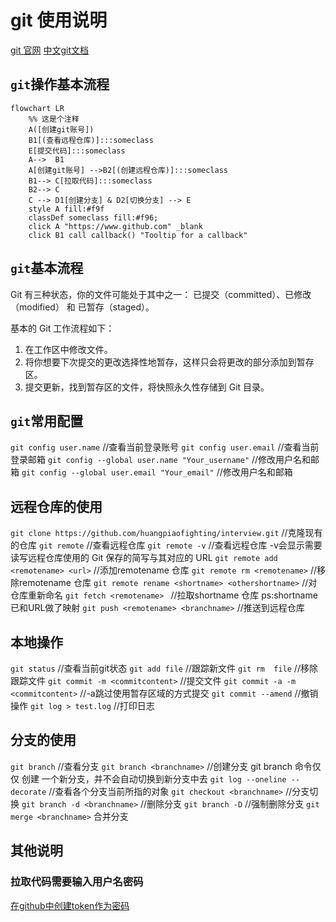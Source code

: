 # git 使用说明

[git 官网](https://git-scm.com/)
[中文git文档](https://git-scm.com/book/zh/v2)

## `git`操作基本流程

```mermaid
flowchart LR
    %% 这是个注释
    A([创建git账号]) 
    B1[(查看远程仓库)]:::someclass
    E[提交代码]:::someclass 
    A-->  B1
    A[创建git账号] -->B2[(创建远程仓库)]:::someclass 
    B1--> C[拉取代码]:::someclass 
    B2--> C
    C --> D1[创建分支] & D2[切换分支] --> E
    style A fill:#f9f
    classDef someclass fill:#f96;
    click A "https://www.github.com" _blank
    click B1 call callback() "Tooltip for a callback"
```

## `git`基本流程

Git 有三种状态，你的文件可能处于其中之一： 已提交（committed）、已修改（modified） 和 已暂存（staged）。

基本的 Git 工作流程如下：

1. 在工作区中修改文件。
2. 将你想要下次提交的更改选择性地暂存，这样只会将更改的部分添加到暂存区。
3. 提交更新，找到暂存区的文件，将快照永久性存储到 Git 目录。

## `git`常用配置

`git config user.name`  //查看当前登录账号
`git config user.email` //查看当前登录邮箱
`git config --global user.name "Your_username"`  //修改用户名和邮箱
`git config --global user.email "Your_email"`  //修改用户名和邮箱

## 远程仓库的使用
`git clone https://github.com/huangpiaofighting/interview.git` //克隆现有的仓库
`git remote`    //查看远程仓库
`git remote -v`    //查看远程仓库 -v会显示需要读写远程仓库使用的 Git 保存的简写与其对应的 URL
`git remote add <remotename> <url>` //添加remotename 仓库
`git remote rm <remotename>` //移除remotename 仓库
`git remote rename <shortname> <othershortname>` //对仓库重新命名
`git fetch <remotename> ` //拉取shortname 仓库 ps:shortname已和URL做了映射
`git push <remotename> <branchname>` //推送到远程仓库

## 本地操作
`git status` //查看当前git状态
`git add file` //跟踪新文件
`git rm  file` //移除跟踪文件
`git commit -m <commitcontent>` //提交文件
`git commit -a -m <commitcontent>` //-a跳过使用暂存区域的方式提交
`git commit --amend` //撤销操作
`git log > test.log` //打印日志

## 分支的使用

`git branch` //查看分支
`git branch <branchname>` //创建分支 git branch 命令仅仅 创建 一个新分支，并不会自动切换到新分支中去
`git log --oneline --decorate` //查看各个分支当前所指的对象
`git checkout <branchname>` //分支切换
`git branch -d <branchname>` //删除分支
`git branch -D` //强制删除分支
`git merge <branchname>` 合并分支

## 其他说明

### 拉取代码需要输入用户名密码

[在github中创建token作为密码](https://docs.github.com/en/authentication/keeping-your-account-and-data-secure/creating-a-personal-access-token)

